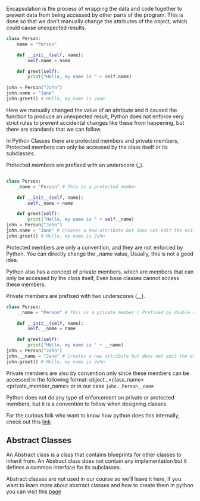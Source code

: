 Encapsulation is the process of wrapping the data and code together to prevent data from being accessed by other parts of the program. This is done so that we don't manually change the attributes of the object, which could cause unexpected results.

```python
class Person:
    name = "Person"

    def __init__(self, name):
        self.name = name

    def greet(self):
        print("Hello, my name is " + self.name)

john = Person("John")
john.name = "Jane"
john.greet() # Hello, my name is Jane
```

Here we manually changed the value of an attribute and it caused the function to produce an unexpected result, Python does not enforce very strict rules to prevent accidental changes like these from happening, but there are standards that we can follow.

In Python Classes there are protected members and private members, Protected members can only be accessed by the class itself or its subclasses.

Protected members are prefixed with an underscore (\_).

```python

class Person:
    _name = "Person" # This is a protected member

    def __init__(self, name):
        self._name = name

    def greet(self):
        print("Hello, my name is " + self._name)
john = Person("John")
john.name = "Jane" # Creates a new attribute but does not edit the existing _name attribute
john.greet() # Hello, my name is John
```

Protected members are only a convention, and they are not enforced by Python. You can directly change the \_name value, Usually, this is not a good idea.

Python also has a concept of private members, which are members that can only be accessed by the class itself, Even base classes cannot access these members.

Private members are prefixed with two underscores (\_\_).

```python
class Person:
    __name = "Person" # This is a private member ( Prefixed by double underscores)

    def __init__(self, name):
        self.__name = name

    def greet(self):
        print("Hello, my name is " + __name)
john = Person("John")
john.__name = "Jane" # Creates a new attribute but does not edit the existing __name attribute
john.greet() # Hello, my name is John
```

Private members are also by convention only since these members can be accessed in the following format: object.\_<class_name><private_member_name> or in our case `john._Person__name`

Python does not do any type of enforcement on private or protected members, but it is a convention to follow when designing classes.

For the curious folk who want to know how python does this internally, check out this [link](https://docs.python.org/3/tutorial/classes.html#private-variables)

## Abstract Classes

An Abstract class is a class that contains blueprints for other classes to inherit from. An Abstract class does not contain any implementation but it defines a common interface for its subclasses.

Abstract classes are not used in our course so we'll leave it here, if you want to learn more about abstract classes and how to create them in python you can visit this [page](https://docs.python.org/3/library/abc.html)
